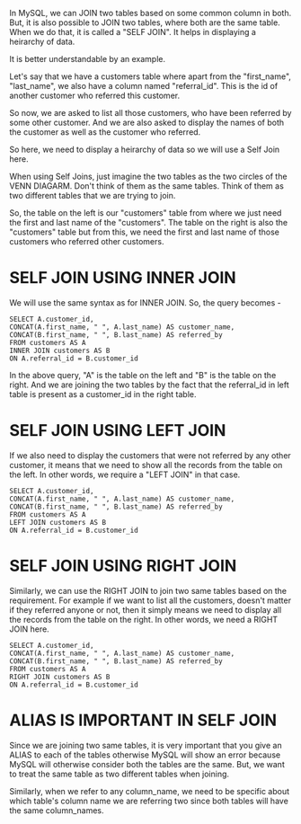 In MySQL, we can JOIN two tables based on some common column in both. But, it is also possible to JOIN two tables, where both are the same table. When we do that, it is called a "SELF JOIN". It helps in displaying a heirarchy of data.

It is better understandable by an example.

Let's say that we have a customers table where apart from the "first_name", "last_name", we also have a column named "referral_id". This is the id of another customer who referred this customer.

So now, we are asked to list all those customers, who have been referred by some other customer. And we are also asked to display the names of both the customer as well as the customer who referred.

So here, we need to display a heirarchy of data so we will use a Self Join here. 

When using Self Joins, just imagine the two tables as the two circles of the VENN DIAGARM. Don't think of them as the same tables. Think of them as two different tables that we are trying to join. 

So, the table on the left is our "customers" table from where we just need the first and last name of the "customers". The table on the right is also the "customers" table but from this, we need the first and last name of those customers who referred other customers.

# SELF JOIN USING INNER JOIN

We will use the same syntax as for INNER JOIN. So, the query becomes -

    SELECT A.customer_id, 
    CONCAT(A.first_name, " ", A.last_name) AS customer_name, 
    CONCAT(B.first_name, " ", B.last_name) AS referred_by 
    FROM customers AS A
    INNER JOIN customers AS B
    ON A.referral_id = B.customer_id

In the above query, "A" is the table on the left and "B" is the table on the right. And we are joining the two tables by the fact that the referral_id in left table is present as a customer_id in the right table. 

# SELF JOIN USING LEFT JOIN

If we also need to display the customers that were not referred by any other customer, it means that we need to show all the records from the table on the left. In other words, we require a "LEFT JOIN" in that case.

    SELECT A.customer_id, 
    CONCAT(A.first_name, " ", A.last_name) AS customer_name, 
    CONCAT(B.first_name, " ", B.last_name) AS referred_by 
    FROM customers AS A
    LEFT JOIN customers AS B
    ON A.referral_id = B.customer_id

# SELF JOIN USING RIGHT JOIN

Similarly, we can use the RIGHT JOIN to join two same tables based on the requirement. For example if we want to list all the customers, doesn't matter if they referred anyone or not, then it simply means we need to display all the records from the table on the right. In other words, we need a RIGHT JOIN here.

    SELECT A.customer_id, 
    CONCAT(A.first_name, " ", A.last_name) AS customer_name, 
    CONCAT(B.first_name, " ", B.last_name) AS referred_by 
    FROM customers AS A
    RIGHT JOIN customers AS B
    ON A.referral_id = B.customer_id

# ALIAS IS IMPORTANT IN SELF JOIN

Since we are joining two same tables, it is very important that you give an ALIAS to each of the tables otherwise MySQL will show an error because MySQL will otherwise consider both the tables are the same. But, we want to treat the same table as two different tables when joining.

Similarly, when we refer to any column_name, we need to be specific about which table's column name we are referring two since both tables will have the same column_names. 


